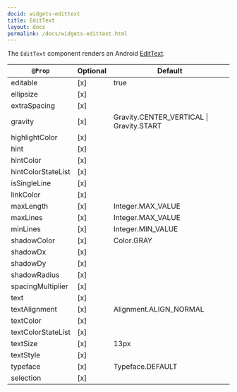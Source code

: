 ```yaml
---
docid: widgets-edittext
title: EditText
layout: docs
permalink: /docs/widgets-edittext.html
---
```

The `EditText` component renders an Android [EditText](https://developer.android.com/reference/android/widget/EditText.html).

`@Prop` 			| Optional | Default  
---	| ---  | --- | 
editable 			| [x]      | true |
ellipsize 		| [x]      |         |
extraSpacing	 	| [x]      |         |
gravity 			| [x]      | Gravity.CENTER_VERTICAL \| Gravity.START |
highlightColor 	| [x]      |         |
hint 				| [x]      |         |
hintColor 		| [x]      |         |
hintColorStateList | [x]      |         |
isSingleLine 		| [x]      |         |
linkColor 		| [x]      |         |
maxLength 		| [x]      | Integer.MAX_VALUE |
maxLines 			| [x]      | Integer.MAX_VALUE |
minLines 			| [x]      | Integer.MIN_VALUE |
shadowColor 		| [x]      | Color.GRAY |
shadowDx 			| [x]      |         |
shadowDy 			| [x]      |         |
shadowRadius 		| [x]      |         |
spacingMultiplier | [x]      |         |
text 				| [x]      |         |
textAlignment 	| [x]      | Alignment.ALIGN_NORMAL |
textColor 		| [x]      |         |
textColorStateList | [x]      |         |
textSize 			| [x]      | 13px |
textStyle 		| [x]      |         |
typeface 			| [x]      | Typeface.DEFAULT |
selection 		| [x]      |         |

